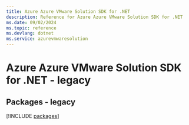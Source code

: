 ```yaml
---
title: Azure Azure VMware Solution SDK for .NET
description: Reference for Azure Azure VMware Solution SDK for .NET
ms.date: 09/02/2024
ms.topic: reference
ms.devlang: dotnet
ms.service: azurevmwaresolution
---
```

# Azure Azure VMware Solution SDK for .NET - legacy
## Packages - legacy
[!INCLUDE [packages](azure-vmware-solution-index.md)]